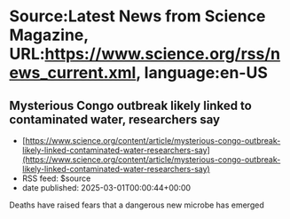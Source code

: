 # Source:Latest News from Science Magazine, URL:https://www.science.org/rss/news_current.xml, language:en-US

## Mysterious Congo outbreak likely linked to contaminated water, researchers say
 - [https://www.science.org/content/article/mysterious-congo-outbreak-likely-linked-contaminated-water-researchers-say](https://www.science.org/content/article/mysterious-congo-outbreak-likely-linked-contaminated-water-researchers-say)
 - RSS feed: $source
 - date published: 2025-03-01T00:00:44+00:00

Deaths have raised fears that a dangerous new microbe has emerged

